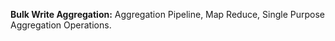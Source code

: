 **Bulk Write Aggregation:** Aggregation Pipeline, Map Reduce, Single Purpose Aggregation Operations.
